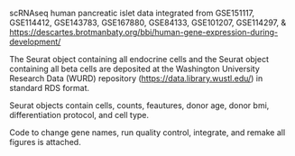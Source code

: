 scRNAseq human pancreatic islet data integrated from GSE151117, GSE114412, GSE143783, GSE167880, GSE84133, GSE101207, GSE114297, & https://descartes.brotmanbaty.org/bbi/human-gene-expression-during-development/

The Seurat object containing all endocrine cells and the Seurat object containing all beta cells are deposited at the Washington University Research Data (WURD) repository (https://data.library.wustl.edu/) in standard RDS format.

Seurat objects contain cells, counts, feautures, donor age, donor bmi, differentiation protocol, and cell type.

Code to change gene names, run quality control, integrate, and remake all figures is attached.
